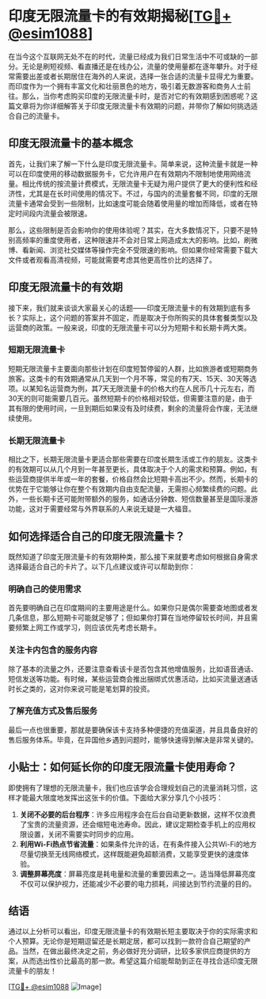 # 印度无限流量卡的有效期揭秘[[TG💪+ @esim1088](https://t.me/s/esim1088)]

在当今这个互联网无处不在的时代，流量已经成为我们日常生活中不可或缺的一部分。无论是刷短视频、看直播还是在线办公，流量的使用量都在逐年攀升。对于经常需要出差或者长期居住在海外的人来说，选择一张合适的流量卡显得尤为重要。而印度作为一个拥有丰富文化和壮丽景色的地方，吸引着无数游客和商务人士前往。那么，当你考虑购买印度的无限流量卡时，是否对它的有效期感到困惑呢？这篇文章将为你详细解答关于印度无限流量卡有效期的问题，并带你了解如何挑选适合自己的流量卡。

## 印度无限流量卡的基本概念

首先，让我们来了解一下什么是印度无限流量卡。简单来说，这种流量卡就是一种可以在印度使用的移动数据服务卡，它允许用户在有效期内不限制地使用网络流量。相比传统的按流量计费模式，无限流量卡无疑为用户提供了更大的便利性和经济性，尤其是在长时间使用的情况下。不过，与国内的流量套餐不同，印度的无限流量卡通常会受到一些限制，比如速度可能会随着使用量的增加而降低，或者在特定时间段内流量会被限速。

那么，这些限制是否会影响你的使用体验呢？其实，在大多数情况下，只要不是特别高频率的重度使用者，这种限速并不会对日常上网造成太大的影响。比如，刷微博、看新闻、浏览社交媒体等操作完全不受限速的影响。但如果你经常需要下载大文件或者观看高清视频，可能就需要考虑其他更高性价比的选择了。

## 印度无限流量卡的有效期

接下来，我们就来谈谈大家最关心的话题——印度无限流量卡的有效期到底有多长？实际上，这个问题的答案并不固定，而是取决于你所购买的具体套餐类型以及运营商的政策。一般来说，印度的无限流量卡可以分为短期卡和长期卡两大类。

### 短期无限流量卡

短期无限流量卡主要面向那些计划在印度短暂停留的人群，比如旅游者或短期商务旅客。这类卡的有效期通常从几天到一个月不等，常见的有7天、15天、30天等选项。以某知名运营商为例，其7天无限流量卡的价格大约在人民币几十元左右，而30天的则可能需要几百元。虽然短期卡的价格相对较低，但需要注意的是，由于其有限的使用时间，一旦到期后如果没有及时续费，剩余的流量将会作废，无法继续使用。

### 长期无限流量卡

相比之下，长期无限流量卡更适合那些需要在印度长期生活或工作的朋友。这类卡的有效期可以从几个月到一年甚至更长，具体取决于个人的需求和预算。例如，有些运营商提供半年或一年的套餐，价格自然会比短期卡高出不少。然而，长期卡的优势在于它能够让你在整个有效期内自由支配流量，无需担心频繁续费的问题。此外，一些长期卡还可能附带额外的服务，如通话分钟数、短信数量甚至是国际漫游功能，这对于需要经常与外界联系的人来说无疑是一大福音。

## 如何选择适合自己的印度无限流量卡？

既然知道了印度无限流量卡的有效期种类，那么接下来就要考虑如何根据自身需求选择最适合自己的卡片了。以下几点建议或许可以帮助到你：

### 明确自己的使用需求

首先要明确自己在印度期间的主要用途是什么。如果你只是偶尔需要查地图或者发几条信息，那么短期卡可能就足够了；但如果你打算在当地停留较长时间，并且需要频繁上网工作或学习，则应该优先考虑长期卡。

### 关注卡内包含的服务内容

除了基本的流量之外，还要注意查看该卡是否包含其他增值服务，比如语音通话、短信发送等功能。有时候，某些运营商会推出捆绑式优惠活动，比如买流量送通话时长之类的，这对你来说可能是笔划算的投资。

### 了解充值方式及售后服务

最后一点也很重要，那就是要确保该卡支持多种便捷的充值渠道，并且具备良好的售后服务体系。毕竟，在异国他乡遇到问题时，能够快速得到解决是非常关键的。

## 小贴士：如何延长你的印度无限流量卡使用寿命？

即使拥有了理想的无限流量卡，我们也应该学会合理规划自己的流量消耗习惯，这样才能最大限度地发挥出这张卡的价值。下面给大家分享几个小技巧：

1. **关闭不必要的后台程序**：许多应用程序会在后台自动更新数据，这样不仅浪费了宝贵的流量资源，还会缩短电池寿命。因此，建议定期检查手机上的应用权限设置，关闭不需要实时同步的应用。
2. **利用Wi-Fi热点节省流量**：如果条件允许的话，在有条件接入公共Wi-Fi的地方尽量切换至无线网络模式，这样既能避免超额消费，又能享受更快的速度体验。
3. **调整屏幕亮度**：屏幕亮度是耗电量和流量的重要因素之一。适当降低屏幕亮度不仅可以保护视力，还能减少不必要的电力损耗，间接达到节约流量的目的。

## 结语

通过以上分析可以看出，印度无限流量卡的有效期长短主要取决于你的实际需求和个人预算。无论你是短期逗留还是长期定居，都可以找到一款符合自己期望的产品。当然，在做出最终决定之前，务必做好充分调研，比较多家供应商提供的方案，从而选出性价比最高的那一款。希望这篇介绍能帮助到正在寻找合适印度无限流量卡的朋友！

[[TG💪+ @esim1088](https://t.me/s/esim1088) ![Image](https://i.postimg.cc/4NQfJmqS/Snipaste-2025-05-13-00-14-12.png)]